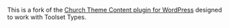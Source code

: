 This is a fork of the [Church Theme Content plugin for WordPress](https://github.com/churchthemes/church-theme-content) designed to work with Toolset Types.
